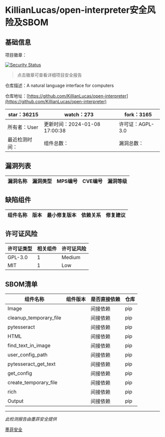 # KillianLucas/open-interpreter安全风险及SBOM

## 基础信息

项目徽章：

[![Security Status](https://www.murphysec.com/platform3/v31/badge/1744436765669769217.svg)](https://www.murphysec.com/console/report/1697676223836717056/1744436765669769217)

> 点击徽章可查看详细项目安全报告

仓库描述：A natural language interface for computers

仓库地址：[https://github.com/KillianLucas/open-interpreter](https://github.com/KillianLucas/open-interpreter)

| star：36215 | watch：273 | fork：3165 |
| ----------- | -------------- | ------------ |
| 所有者：User | 更新时间：2024-01-08 17:00:38 | 许可证：AGPL-3.0 |
| 最近检测时间： | 组件总数： | 漏洞总数： |




## 漏洞列表

| 漏洞名称 | 漏洞类型 | MPS编号 | CVE编号 | 漏洞等级 |
| ------- | ------ | ------- | ------ | ----- |





## 缺陷组件

| 组件名称 | 版本 | 最小修复版本 | 依赖关系 | 修复建议 |
| -------- | ---- | ------------ | -------- | -------- |





## 许可证风险

| 许可证类型 | 相关组件 | 许可证风险 |
| ---------- | -------- | ---------- |
|GPL-3.0|1|Medium|
|MIT|1|Low|




## SBOM清单

| 组件名称 | 组件版本 | 是否直接依赖 | 仓库 |
| -------- | -------- | ------------ | ---- |
|Image||间接依赖|pip|
|cleanup_temporary_file||间接依赖|pip|
|pytesseract||间接依赖|pip|
|HTML||间接依赖|pip|
|find_text_in_image||间接依赖|pip|
|user_config_path||间接依赖|pip|
|pytesseract_get_text||间接依赖|pip|
|get_config||间接依赖|pip|
|create_temporary_file||间接依赖|pip|
|rich||间接依赖|pip|
|Output||间接依赖|pip|


------

*此检测报告由墨菲安全提供*

[墨菲安全](www.murphysec.com)